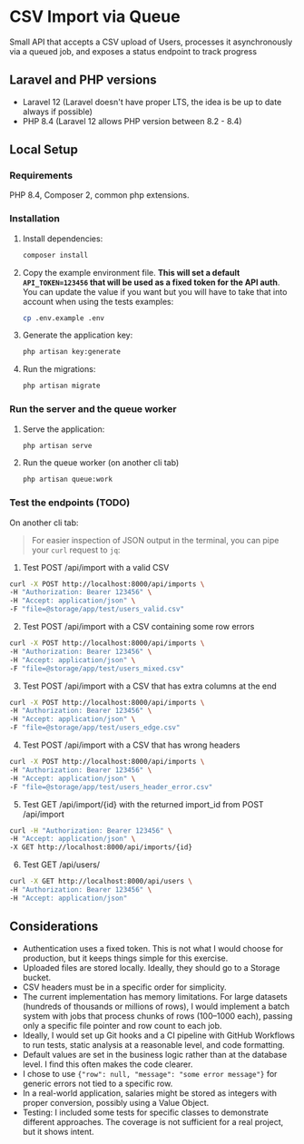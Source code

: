 # CSV Import via Queue

Small API that accepts a CSV upload of Users, processes it asynchronously via a queued job, and exposes a status endpoint to track progress 

## Laravel and PHP versions

* Laravel 12 (Laravel doesn't have proper LTS, the idea is be up to date always if possible)
* PHP 8.4 (Laravel 12 allows PHP version between 8.2 - 8.4)

## Local Setup

### Requirements
PHP 8.4, Composer 2, common php extensions.

### Installation


1. Install dependencies:
   ```bash
   composer install
   ```

2. Copy the example environment file. **This will set a default `API_TOKEN=123456` that will be used as a fixed token for the API auth**. You can update the value if you want but you will have to take that into account when using the tests examples:
   ```bash
   cp .env.example .env
   ```

3. Generate the application key:
   ```bash
   php artisan key:generate
   ```
   
4. Run the migrations:
   ```bash
   php artisan migrate
   ```

### Run the server and the queue worker

1. Serve the application:
   ```bash
   php artisan serve
   ```

2. Run the queue worker (on another cli tab)
   ```bash
   php artisan queue:work
   ```

### Test the endpoints (TODO)

On another cli tab:

> For easier inspection of JSON output in the terminal, you can pipe your `curl` request to `jq`:


1. Test POST /api/import with a valid CSV
```bash
curl -X POST http://localhost:8000/api/imports \
-H "Authorization: Bearer 123456" \
-H "Accept: application/json" \
-F "file=@storage/app/test/users_valid.csv"
```

2. Test POST /api/import with a CSV containing some row errors
```bash
curl -X POST http://localhost:8000/api/imports \
-H "Authorization: Bearer 123456" \
-H "Accept: application/json" \
-F "file=@storage/app/test/users_mixed.csv"
```

3. Test POST /api/import with a CSV that has extra columns at the end
```bash
curl -X POST http://localhost:8000/api/imports \
-H "Authorization: Bearer 123456" \
-H "Accept: application/json" \
-F "file=@storage/app/test/users_edge.csv"
```

4. Test POST /api/import with a CSV that has wrong headers
```bash
curl -X POST http://localhost:8000/api/imports \
-H "Authorization: Bearer 123456" \
-H "Accept: application/json" \
-F "file=@storage/app/test/users_header_error.csv"
```

5. Test GET /api/import/{id} with the returned import_id from POST /api/import
```bash
curl -H "Authorization: Bearer 123456" \
-H "Accept: application/json" \
-X GET http://localhost:8000/api/imports/{id}
```

6. Test GET /api/users/
```bash
curl -X GET http://localhost:8000/api/users \
-H "Authorization: Bearer 123456" \
-H "Accept: application/json"
```

## Considerations

* Authentication uses a fixed token. This is not what I would choose for production, but it keeps things simple for this exercise.
* Uploaded files are stored locally. Ideally, they should go to a Storage bucket.
* CSV headers must be in a specific order for simplicity.
* The current implementation has memory limitations. For large datasets (hundreds of thousands or millions of rows), I would implement a batch system with jobs that process chunks of rows (100–1000 each), passing only a specific file pointer and row count to each job.
* Ideally, I would set up Git hooks and a CI pipeline with GitHub Workflows to run tests, static analysis at a reasonable level, and code formatting.
* Default values are set in the business logic rather than at the database level. I find this often makes the code clearer.
* I chose to use `{"row": null, "message": "some error message"}` for generic errors not tied to a specific row.
* In a real-world application, salaries might be stored as integers with proper conversion, possibly using a Value Object.
* Testing: I included some tests for specific classes to demonstrate different approaches. The coverage is not sufficient for a real project, but it shows intent.
